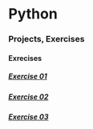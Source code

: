 # Python
<h3>Projects, Exercises</h3>
<h4> Exrecises </h4>
<h5> <a href = "https://github.com/madecrazy/Python/blob/master/Exercise01" > Exercise 01 </a> <h5>
<h5> <a href = "https://github.com/madecrazy/Python/blob/master/Exercise02" > Exercise 02 </a> <h5>
<h5> <a href = "https://github.com/madecrazy/Python/blob/master/Exercise03" > Exercise 03 </a> <h5>
